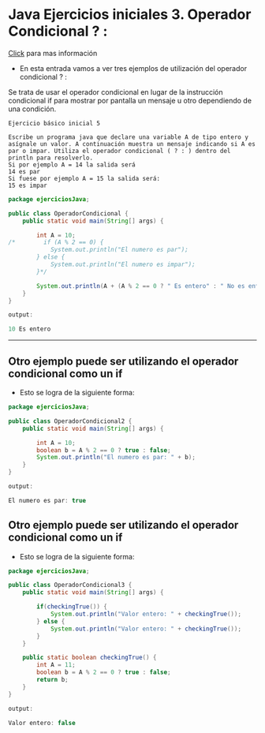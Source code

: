 # Java Ejercicios iniciales 3. Operador Condicional ? :

[Click](http://puntocomnoesunlenguaje.blogspot.com/2012/10/java-ejercicios-iniciales-3.html) para mas información

- En esta entrada vamos a ver tres ejemplos de utilización del operador condicional ? :

Se trata de usar el operador condicional en lugar de la instrucción condicional if para mostrar por pantalla un mensaje u otro dependiendo de una condición.

```text
Ejercicio básico inicial 5

Escribe un programa java que declare una variable A de tipo entero y asígnale un valor. A continuación muestra un mensaje indicando si A es par o impar. Utiliza el operador condicional ( ? : ) dentro del println para resolverlo.
Si por ejemplo A = 14 la salida será
14 es par
Si fuese por ejemplo A = 15 la salida será:
15 es impar
```

```java
package ejerciciosJava;

public class OperadorCondicional {
    public static void main(String[] args) {

        int A = 10;
/*        if (A % 2 == 0) {
            System.out.println("El numero es par");
        } else {
            System.out.println("El numero es impar");
        }*/

        System.out.println(A + (A % 2 == 0 ? " Es entero" : " No es entero"));
    }
}

output:

10 Es entero
```

---

## Otro ejemplo puede ser utilizando el operador condicional como un if

- Esto se logra de la siguiente forma:

```java
package ejerciciosJava;

public class OperadorCondicional2 {
    public static void main(String[] args) {

        int A = 10;
        boolean b = A % 2 == 0 ? true : false;
        System.out.println("El numero es par: " + b);
    }
}

output:

El numero es par: true
```

## Otro ejemplo puede ser utilizando el operador condicional como un if

- Esto se logra de la siguiente forma:

```java
package ejerciciosJava;

public class OperadorCondicional3 {
    public static void main(String[] args) {

        if(checkingTrue()) {
            System.out.println("Valor entero: " + checkingTrue());
        } else {
            System.out.println("Valor entero: " + checkingTrue());
        }
    }

    public static boolean checkingTrue() {
        int A = 11;
        boolean b = A % 2 == 0 ? true : false;
        return b;
    }
}

output:

Valor entero: false
```
